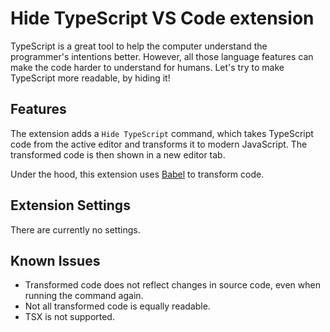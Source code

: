 # Hide TypeScript VS Code extension

TypeScript is a great tool to help the computer understand the programmer's intentions better. However, all those language features can make the code harder to understand for humans. Let's try to make TypeScript more readable, by hiding it!

## Features

The extension adds a `Hide TypeScript` command, which takes TypeScript code from the active editor and transforms it to modern JavaScript. The transformed code is then shown in a new editor tab.

Under the hood, this extension uses [Babel](https://babeljs.io/) to transform code.

## Extension Settings

There are currently no settings.

## Known Issues

- Transformed code does not reflect changes in source code, even when running the command again.
- Not all transformed code is equally readable.
- TSX is not supported.
